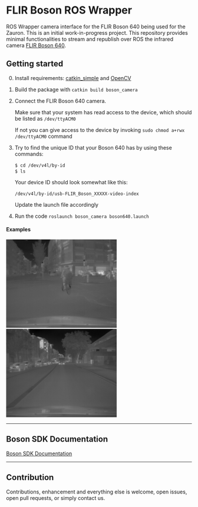 FLIR Boson ROS Wrapper
=============================
ROS Wrapper camera interface for the FLIR Boson 640 being used for the Zauron. This is an initial work-in-progress project.
This repository provides minimal functionalities to stream and republish over ROS the infrared camera [FLIR Boson 640](https://www.flir.com/products/boson/).

Getting started
------------------
0. Install requirements: [catkin_simple](https://github.com/catkin/catkin_simple) and [OpenCV](https://www.opencv.org/)
1. Build the package with `catkin build boson_camera`
2. Connect the FLIR Boson 640 camera.

   Make sure that your system has read access to the device, which should be listed as `/dev/ttyACM0`
   
   If not you can give access to the device by invoking `sudo chmod a+rwx /dev/ttyACM0` command
3. Try to find the unique ID that your Boson 640 has by using these commands:
   ```$xslt
   $ cd /dev/v4l/by-id
   $ ls
   ```
   Your device ID should look somewhat like this:
   ```$xslt
   /dev/v4l/by-id/usb-FLIR_Boson_XXXXX-video-index 
   ```
   Update the launch file accordingly
4. Run the code `roslaunch boson_camera boson640.launch`

#### Examples

<img src="resources/images/ex_1.png" width="300"> <img src="resources/images/ex_2.png" width="300">

-----------------------------
Boson SDK Documentation
-----------------------------
[Boson SDK Documentation](https://drive.google.com/open?id=1fuXUIu_wzB4zuVmTPbtUhoiKg0WnqEHm)

-----------------------------
Contribution
-----------------------------
Contributions, enhancement and everything else is welcome, open issues, open pull requests, or simply contact us.

